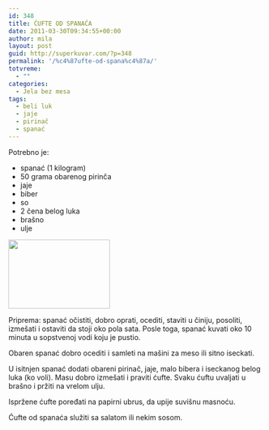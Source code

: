 ```yaml
---
id: 348
title: ĆUFTE OD SPANAĆA
date: 2011-03-30T09:34:55+00:00
author: mila
layout: post
guid: http://superkuvar.com/?p=348
permalink: '/%c4%87ufte-od-spana%c4%87a/'
totvreme:
  - ""
categories:
  - Jela bez mesa
tags:
  - beli luk
  - jaje
  - pirinač
  - spanać
---
```

Potrebno je:

  * spanać (1 kilogram)
  * 50 grama obarenog pirinča
  * jaje
  * biber
  * so
  * 2 čena belog luka
  * brašno
  * ulje

<img class="alignnone size-full wp-image-683" title="cufteodspanaca" src="//superkuvar.com/wp-content/uploads/2011/03/cufteodspanaca.jpg" alt="" width="200" height="136" /> 

Priprema: spanać očistiti, dobro oprati, ocediti, staviti u činiju, posoliti, izmešati i ostaviti da stoji oko pola sata. Posle toga, spanać kuvati oko 10 minuta u sopstvenoj vodi koju je pustio.

Obaren spanać dobro ocediti i samleti na mašini za meso ili sitno iseckati.

U isitnjen spanać dodati obareni pirinač, jaje, malo bibera i iseckanog belog luka (ko voli). Masu dobro izmešati i praviti ćufte. Svaku ćuftu uvaljati u brašno i pržiti na vrelom ulju.

Ispržene ćufte poređati na papirni ubrus, da upije suvišnu masnoću.

Ćufte od spanaća služiti sa salatom ili nekim sosom.